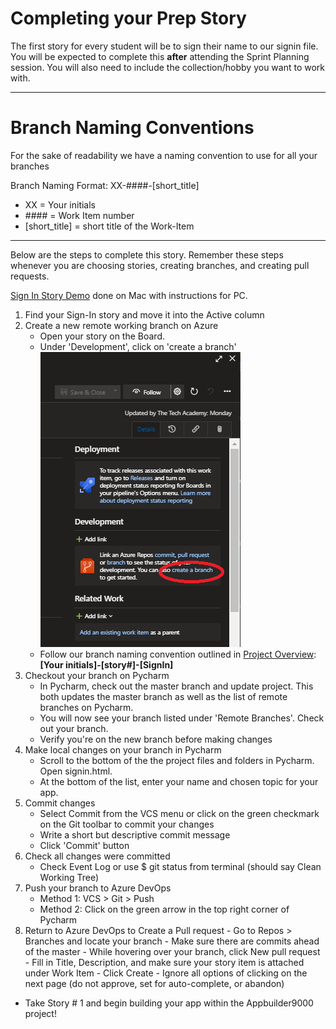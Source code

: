 # Completing your Prep Story

The first story for every student will be to sign their name to our signin file. You will be expected to complete this **after** attending the Sprint Planning session. You will also need to include the collection/hobby you want to work with.

---
# Branch Naming Conventions
For the sake of readability we have a naming convention to use for all your branches

Branch Naming Format:
XX-####-[short_title]

- XX = Your initials
- \#### = Work Item number
- [short_title] = short title of the Work-Item
---

Below are the steps to complete this story. Remember these steps whenever you are choosing stories, creating branches, and creating pull requests.

[Sign In Story Demo](https://drive.google.com/file/d/1jtjKTZNbLiFrVS9bwg6WFI3ws3_4BXqa/view?usp=sharing) done on Mac with instructions for PC.

1. Find your Sign-In story and move it into the Active column
2. Create a new remote working branch on Azure
    -  Open your story on the Board. 
    - Under 'Development', click on 'create a branch'
![image.png](/.attachments/image-52868905-e322-4837-aa5b-21553ba12a53.png)
     - Follow our branch naming convention outlined in [Project Overview](/Project-Overview): **[Your initials]-[story#]-[SignIn]** 
3. Checkout your branch on Pycharm
   - In Pycharm, check out the master branch and update project. This both updates the master branch as well as the list of remote branches on Pycharm.
   - You will now see your branch listed under 'Remote Branches'. Check out your branch.
   - Verify you're on the new branch before making changes
4. Make local changes on your branch in Pycharm
    - Scroll to the bottom of the the project files and folders in Pycharm. Open signin.html.
    - At the bottom of the list, enter your name and chosen topic for your app.
5. Commit changes
    - Select Commit from the VCS menu or click on the green checkmark on the Git toolbar to commit your changes
    - Write a short but descriptive commit message
    - Click 'Commit' button 
6. Check all changes were committed
    - Check Event Log or use $ git status from terminal (should say Clean Working Tree)
7. Push your branch to Azure DevOps 
   - Method 1: VCS > Git > Push
   - Method 2: Click on the green arrow in the top right corner of Pycharm
8. Return to Azure DevOps to Create a Pull request
        - Go to Repos > Branches and locate your branch
        - Make sure there are commits ahead of the master
        - While hovering over your branch, click New pull request
        - Fill in Title, Description, and make sure your story item is attached under Work Item
        - Click Create
        - Ignore all options of clicking on the next page (do not approve, set for auto-complete, or abandon)
- Take Story # 1 and begin building your app within the Appbuilder9000 project!





